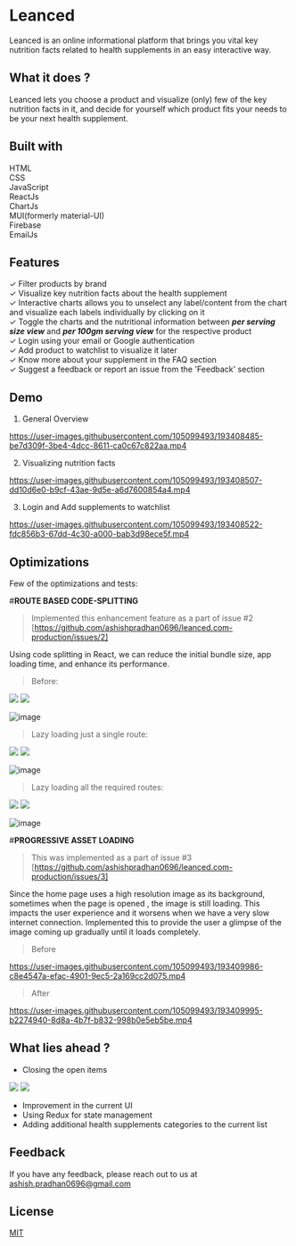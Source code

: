 
# Leanced

Leanced is an online informational platform that brings you vital key nutrition facts related to health supplements in an easy interactive way.




## What it does ?
Leanced lets you choose a product and visualize (only) few of the key nutrition facts in it, and decide for yourself which product fits your needs to be your next health supplement.


## Built with

HTML  
CSS  
JavaScript  
ReactJs  
ChartJs  
MUI(formerly material-UI)  
Firebase  
EmailJs





## Features

✓ Filter products by brand             
✓ Visualize key nutrition facts about the health supplement  
✓ Interactive charts allows you to unselect any label/content from the chart and visualize each labels individually by clicking on it  
✓ Toggle the charts and the nutritional information between ***per serving size view*** and ***per 100gm serving view*** for the respective product  
✓ Login using your email or Google authentication  
✓ Add product to watchlist to visualize it later  
✓ Know more about your supplement in the FAQ section  
✓ Suggest a feedback or report an issue from the 'Feedback' section   


## Demo

1. General Overview


https://user-images.githubusercontent.com/105099493/193408485-be7d309f-3be4-4dcc-8611-ca0c67c822aa.mp4

2. Visualizing nutrition facts 


https://user-images.githubusercontent.com/105099493/193408507-dd10d6e0-b9cf-43ae-9d5e-a6d7600854a4.mp4

3. Login and Add supplements to watchlist


https://user-images.githubusercontent.com/105099493/193408522-fdc856b3-67dd-4c30-a000-bab3d98ece5f.mp4


## Optimizations

Few of the optimizations and tests:   

#**ROUTE BASED CODE-SPLITTING**  

>Implemented this enhancement feature as a part of issue #2 [https://github.com/ashishpradhan0696/leanced.com-production/issues/2]  

Using code splitting in React, we can reduce the initial bundle size, app loading time, and enhance its performance.  
>Before:   

<img src="https://img.shields.io/badge/Bunde%20size-1.1MB-red">
<img src="https://img.shields.io/badge/Total%20resouces-7.8MB-red">

![image](https://user-images.githubusercontent.com/105099493/193408995-2b5edc1b-9e9c-4e9b-b73c-a2cc1d604a02.png)


>Lazy loading just a single route:    

<img src="https://img.shields.io/badge/Bunde%20size-988KB-yellowgreen">
<img src="https://img.shields.io/badge/Total%20resouces-7.2MB-yellowgreen">

![image](https://user-images.githubusercontent.com/105099493/193409039-78ca3b0a-f691-42b6-a0a9-8e421f38da6b.png)

>Lazy loading all the required routes: 

<img src="https://img.shields.io/badge/Bunde%20size-441KB-green">
<img src="https://img.shields.io/badge/Total%20resouces-6.7MB-green">

![image](https://user-images.githubusercontent.com/105099493/193409071-0357c928-932c-4181-8f95-d59b2cbb8436.png)



#**PROGRESSIVE ASSET LOADING**

>This was implemented as a part of issue #3 [https://github.com/ashishpradhan0696/leanced.com-production/issues/3]  

Since the home page uses a high resolution image as its background, sometimes when the page is opened , the image is still loading. This impacts the user experience and it worsens when we have a very slow internet connection. Implemented this to provide the user a glimpse of the image coming up gradually until it loads completely.

>Before  



https://user-images.githubusercontent.com/105099493/193409986-c8e4547a-efac-4901-9ec5-2a169cc2d075.mp4

>After



https://user-images.githubusercontent.com/105099493/193409995-b2274940-8d8a-4b7f-b832-998b0e5eb5be.mp4


## What lies ahead ?
- Closing the open items
<img src="https://img.shields.io/badge/issues-3%20closed-green">
<img src="https://img.shields.io/badge/issues-2%20open-orange">

- Improvement in the current UI
- Using Redux for state management
- Adding additional health supplements categories to the current list



## Feedback

If you have any feedback, please reach out to us at ashish.pradhan0696@gmail.com


## License

[MIT](https://choosealicense.com/licenses/mit/)




